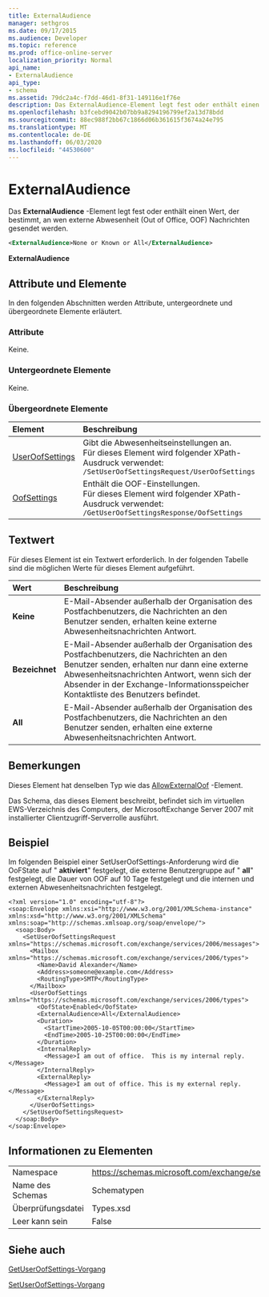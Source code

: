 ```yaml
---
title: ExternalAudience
manager: sethgros
ms.date: 09/17/2015
ms.audience: Developer
ms.topic: reference
ms.prod: office-online-server
localization_priority: Normal
api_name:
- ExternalAudience
api_type:
- schema
ms.assetid: 79dc2a4c-f7dd-46d1-8f31-149116e1f76e
description: Das ExternalAudience-Element legt fest oder enthält einen Wert, der bestimmt, an wen externe Abwesenheit (Out of Office, OOF) Nachrichten gesendet werden.
ms.openlocfilehash: b3fcebd9042b07bb9a8294196799ef2a13d78bdd
ms.sourcegitcommit: 88ec988f2bb67c1866d06b361615f3674a24e795
ms.translationtype: MT
ms.contentlocale: de-DE
ms.lasthandoff: 06/03/2020
ms.locfileid: "44530600"
---
```

# <a name="externalaudience"></a>ExternalAudience

Das **ExternalAudience** -Element legt fest oder enthält einen Wert, der bestimmt, an wen externe Abwesenheit (Out of Office, OOF) Nachrichten gesendet werden. 
  
```xml
<ExternalAudience>None or Known or All</ExternalAudience>
```

 **ExternalAudience**
## <a name="attributes-and-elements"></a>Attribute und Elemente

In den folgenden Abschnitten werden Attribute, untergeordnete und übergeordnete Elemente erläutert.
  
### <a name="attributes"></a>Attribute

Keine.
  
### <a name="child-elements"></a>Untergeordnete Elemente

Keine.
  
### <a name="parent-elements"></a>Übergeordnete Elemente

|**Element**|**Beschreibung**|
|:-----|:-----|
|[UserOofSettings](useroofsettings.md) <br/> |Gibt die Abwesenheitseinstellungen an.  <br/> Für dieses Element wird folgender XPath-Ausdruck verwendet:   <br/>  `/SetUserOofSettingsRequest/UserOofSettings` <br/> |
|[OofSettings](oofsettings.md) <br/> |Enthält die OOF-Einstellungen.  <br/> Für dieses Element wird folgender XPath-Ausdruck verwendet:   <br/>  `/GetUserOofSettingsResponse/OofSettings` <br/> |
   
## <a name="text-value"></a>Textwert

Für dieses Element ist ein Textwert erforderlich. In der folgenden Tabelle sind die möglichen Werte für dieses Element aufgeführt.
  
|**Wert**|**Beschreibung**|
|:-----|:-----|
|**Keine** <br/> |E-Mail-Absender außerhalb der Organisation des Postfachbenutzers, die Nachrichten an den Benutzer senden, erhalten keine externe Abwesenheitsnachrichten Antwort.  <br/> |
|**Bezeichnet** <br/> |E-Mail-Absender außerhalb der Organisation des Postfachbenutzers, die Nachrichten an den Benutzer senden, erhalten nur dann eine externe Abwesenheitsnachrichten Antwort, wenn sich der Absender in der Exchange-Informationsspeicher Kontaktliste des Benutzers befindet.  <br/> |
|**All** <br/> |E-Mail-Absender außerhalb der Organisation des Postfachbenutzers, die Nachrichten an den Benutzer senden, erhalten eine externe Abwesenheitsnachrichten Antwort.  <br/> |
   
## <a name="remarks"></a>Bemerkungen

Dieses Element hat denselben Typ wie das [AllowExternalOof](allowexternaloof.md) -Element. 
  
Das Schema, das dieses Element beschreibt, befindet sich im virtuellen EWS-Verzeichnis des Computers, der MicrosoftExchange Server 2007 mit installierter Clientzugriff-Serverrolle ausführt.
  
## <a name="example"></a>Beispiel

Im folgenden Beispiel einer SetUserOofSettings-Anforderung wird die OoFState auf " **aktiviert**" festgelegt, die externe Benutzergruppe auf " **all**" festgelegt, die Dauer von OOF auf 10 Tage festgelegt und die internen und externen Abwesenheitsnachrichten festgelegt.
  
```
<?xml version="1.0" encoding="utf-8"?>
<soap:Envelope xmlns:xsi="http://www.w3.org/2001/XMLSchema-instance" xmlns:xsd="http://www.w3.org/2001/XMLSchema" xmlns:soap="http://schemas.xmlsoap.org/soap/envelope/">
  <soap:Body>
    <SetUserOofSettingsRequest xmlns="https://schemas.microsoft.com/exchange/services/2006/messages">
      <Mailbox xmlns="https://schemas.microsoft.com/exchange/services/2006/types">
        <Name>David Alexander</Name>
        <Address>someone@example.com</Address>
        <RoutingType>SMTP</RoutingType>
      </Mailbox>
      <UserOofSettings xmlns="https://schemas.microsoft.com/exchange/services/2006/types">
        <OofState>Enabled</OofState>
        <ExternalAudience>All</ExternalAudience>
        <Duration>
          <StartTime>2005-10-05T00:00:00</StartTime>
          <EndTime>2005-10-25T00:00:00</EndTime>
        </Duration>
        <InternalReply>
          <Message>I am out of office.  This is my internal reply.</Message>
        </InternalReply>
        <ExternalReply>
          <Message>I am out of office. This is my external reply.</Message>
        </ExternalReply>
      </UserOofSettings>
    </SetUserOofSettingsRequest>
  </soap:Body>
</soap:Envelope>
```

## <a name="element-information"></a>Informationen zu Elementen

|||
|:-----|:-----|
|Namespace  <br/> |https://schemas.microsoft.com/exchange/services/2006/types  <br/> |
|Name des Schemas  <br/> |Schematypen  <br/> |
|Überprüfungsdatei  <br/> |Types.xsd  <br/> |
|Leer kann sein  <br/> |False  <br/> |
   
## <a name="see-also"></a>Siehe auch



[GetUserOofSettings-Vorgang](getuseroofsettings-operation.md)
  
[SetUserOofSettings-Vorgang](setuseroofsettings-operation.md)

